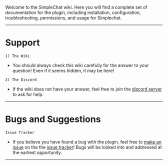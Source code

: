 Welcome to the SimpleChat wiki. Here you will find a complete set of documentation for the plugin, including installation, configuration, troubleshooting, permissions, and usage for Simplechat.
___

# Support

`1) The Wiki` 
-  You should always check this wiki carefully for the answer to your question! Even if it seems hidden, it may be here!

`2) The Discord` 

- If the wiki does not have your answer, feel free to join the [discord server](https://discord.gg/S8s75Yf) to ask for help.

___
# Bugs and Suggestions

`Issue Tracker`

- If you believe you have found a bug with the plugin, feel free to [make an issue](https://github.com/Draycia/Chat/issues/new) on the the [issue tracker](https://github.com/Draycia/Chat/issues)! Bugs will be looked into and addressed at the earliest opportunity.
____